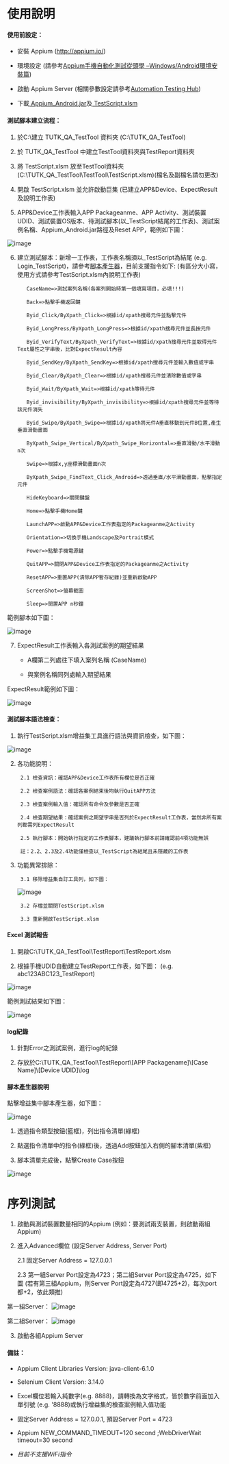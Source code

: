 # 使用說明
#### 使用前設定：

* 安裝 Appium (http://appium.io/)

* 環境設定 (請參考<a href="http://www.qa-knowhow.com/?p=2363">Appium手機自動化測試從頭學 –Windows/Android環境安裝篇</a>)

* 啟動 Appium Server (相關參數設定請參考<a href="http://www.automationtestinghub.com/appium-desktop-client-features/">Automation Testing Hub</a>)

* 下載<a href="https://github.com/Gilleschen/Appium_Auto_Testing_Android/raw/master/Appium_Android.jar"> Appium_Android.jar</a>及<a href="https://github.com/Gilleschen/Appium_Auto_Testing/blob/master/TestScript.xlsm"> TestScript.xlsm</a>

#### 測試腳本建立流程：

1. 於C:\建立 TUTK_QA_TestTool 資料夾 (C:\TUTK_QA_TestTool)

2. 於 TUTK_QA_TestTool 中建立TestTool資料夾與TestReport資料夾

3. 將 TestScript.xlsm 放至TestTool資料夾 (C:\TUTK_QA_TestTool\TestTool\TestScript.xlsm)(檔名及副檔名請勿更改)

4. 開啟 TestScript.xlsm 並允許啟動巨集 (已建立APP&Device、ExpectResult及說明工作表)

5. APP&Device工作表輸入APP Packageanme、APP Activity、測試裝置UDID、測試裝置OS版本、待測試腳本(以_TestScript結尾的工作表)、測試案例名稱、Appium_Android.jar路徑及Reset APP，範例如下圖：

![image](https://github.com/Gilleschen/Appium_Auto_Testing_Android/blob/master/picture/APPAndDevice_3.PNG)

6. 建立測試腳本：新增一工作表，工作表名稱須以_TestScript為結尾 (e.g. Login_TestScript)，請參考[腳本產生器](#scriptcreater)，目前支援指令如下: (有區分大小寫，使用方式請參考TestScript.xlsm內說明工作表) 

          CaseName=>測試案列名稱(各案列開始時第一個填寫項目，必填!!!)

          Back=>點擊手機返回鍵

          Byid_Click/ByXpath_Click=>根據id/xpath搜尋元件並點擊元件

          Byid_LongPress/ByXpath_LongPress=>根據id/xpath搜尋元件並長按元件

          Byid_VerifyText/ByXpath_VerifyText=>根據id/xpath搜尋元件並取得元件Text屬性之字串後，比對ExpectResult內容

          Byid_SendKey/ByXpath_SendKey=>根據id/xpath搜尋元件並輸入數值或字串

          Byid_Clear/ByXpath_Clear=>根據id/xpath搜尋元件並清除數值或字串

          Byid_Wait/ByXpath_Wait=>根據id/xpath等待元件

          Byid_invisibility/ByXpath_invisibility=>根據id/xpath搜尋元件並等待該元件消失

          Byid_Swipe/ByXpath_Swipe=>根據id/xpath將元件A垂直移動到元件B位置,產生垂直滑動畫面

          ByXpath_Swipe_Vertical/ByXpath_Swipe_Horizontal=>垂直滑動/水平滑動n次

          Swipe=>根據x,y座標滑動畫面n次

          ByXpath_Swipe_FindText_Click_Android=>透過垂直/水平滑動畫面，點擊指定元件

          HideKeyboard=>關閉鍵盤

          Home=>點擊手機Home鍵

          LaunchAPP=>啟動APP&Device工作表指定的Packageanme之Activity

          Orientation=>切換手機Landscape及Portrait模式

          Power=>點擊手機電源鍵

          QuitAPP=>關閉APP&Device工作表指定的Packageanme之Activity

          ResetAPP=>重置APP(清除APP暫存紀錄)並重新啟動APP

          ScreenShot=>螢幕截圖

          Sleep=>閒置APP n秒鐘
  
範例腳本如下圖：

![image](https://github.com/Gilleschen/APP_Vsaas_2.0_Android_invoke_excel_Result_try_catch/blob/master/picture/Testcase_example.PNG)
  
7. ExpectResult工作表輸入各測試案例的期望結果

   * A欄第二列處往下填入案列名稱 (CaseName)
        
   * 與案例名稱同列處輸入期望結果
        
 ExpectResult範例如下圖：
 
 ![image](https://github.com/Gilleschen/APP_Vsaas_2.0_Android_invoke_excel_Result_try_catch/blob/master/picture/Result_example.PNG)

#### 測試腳本語法檢查：

1. 執行TestScript.xlsm增益集工具進行語法與資訊檢查，如下圖：

![image](https://github.com/Gilleschen/Android_invoke_excel/blob/master/picture/Gain_set.PNG)

2. 各功能說明：

        2.1 檢查資訊：確認APP&Device工作表所有欄位是否正確
        
        2.2 檢查案例語法：確認各案例結束後均執行QuitAPP方法
        
        2.3 檢查案例輸入值：確認所有命令及參數是否正確
        
        2.4 檢查期望結果：確認案例之期望字串是否列於ExpectResult工作表，當然非所有案列都需列ExpectResult
        
        2.5 執行腳本：開始執行指定的工作表腳本，建議執行腳本前請確認前4項功能無誤
        
        註：2.2、2.3及2.4功能僅檢查以_TestScript為結尾且未隱藏的工作表 

3. 功能異常排除：

        3.1 移除增益集自訂工具列，如下圖：
        
      ![image](https://github.com/Gilleschen/Appium_Auto_Testing_Android/blob/master/picture/troubleshooting.png)
        
        3.2 存檔並關閉TestScript.xlsm
        
        3.3 重新開啟TestScript.xlsm

#### Excel 測試報告

1. 開啟C:\TUTK_QA_TestTool\TestReport\TestReport.xlsm

2. 根據手機UDID自動建立TestReport工作表，如下圖： (e.g. abc123ABC123_TestReport)

![image](https://github.com/Gilleschen/APP_Vsaas_2.0_Android_invoke_excel_Result_try_catch/blob/master/picture/Testreport_sheet_example.PNG)

範例測試結果如下圖：

![image](https://github.com/Gilleschen/Web_Auto_Testing/blob/master/picture/TestResult.PNG)

#### log紀錄

1. 針對Error之測試案例，進行log的紀錄

2. 存放於C:\TUTK_QA_TestTool\TestReport\\[APP Packagename]\\[Case Name]\\[Device UDID]\\log

<a name="scriptcreater"/>

#### 腳本產生器說明 

點擊增益集中腳本產生器，如下圖：

![image](https://github.com/Gilleschen/Appium_Auto_Testing_Android/blob/master/picture/ScriptCreator.png)

1. 透過指令類型按鈕(籃框)，列出指令清單(綠框)

2. 點選指令清單中的指令(綠框)後，透過Add按鈕加入右側的腳本清單(紫框)

3. 腳本清單完成後，點擊Create Case按鈕

![image](https://github.com/Gilleschen/Appium_Auto_Testing_Android/blob/master/picture/ScriptCreator3.png)

# 序列測試

1. 啟動與測試裝置數量相同的Appium (例如：要測試兩支裝置，則啟動兩組Appium)

2. 進入Advanced欄位 (設定Server Address, Server Port)

   2.1 固定Server Address = 127.0.0.1

   2.3 第一組Server Port設定為4723；第二組Server Port設定為4725，如下圖 (若有第三組Appium，則Server Port設定為4727(即4725+2)，每次port都+2，依此類推)

第一組Server：
![image](https://github.com/Gilleschen/Appium_Auto_Testing/blob/master/picture/serverone.png)

第二組Server：
![image](https://github.com/Gilleschen/Appium_Auto_Testing/blob/master/picture/servertwo.png)

3. 啟動各組Appium Server

#### 備註：

* Appium Client Libraries Version: java-client-6.1.0

* Selenium Client Version: 3.14.0

* Excel欄位若輸入純數字(e.g. 8888)，請轉換為文字格式，皆於數字前面加入單引號 (e.g. '8888)或執行增益集的檢查案例輸入值功能

* 固定Server Address = 127.0.0.1, 預設Server Port = 4723

* Appium NEW_COMMAND_TIMEOUT=120 second ;WebDriverWait timeout=30 second

* *目前不支援WiFi指令*


